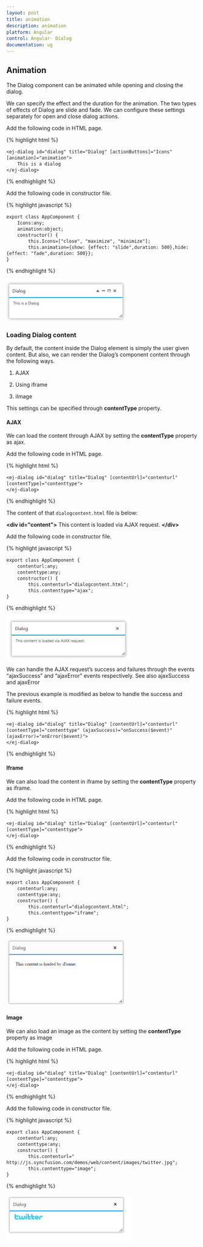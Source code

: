 ```yaml
---
layout: post
title: animation
description: animation
platform: Angular
control: Angular- Dialog
documentation: ug
---
```


## Animation

The Dialog component can be animated while opening and closing the dialog.

We can specify the effect and the duration for the animation. The two types of effects of Dialog are slide and fade. We can configure these settings separately for open and close dialog actions.

Add the following code in HTML page.

{% highlight html %}

    <ej-dialog id="dialog" title="Dialog" [actionButtons]="Icons" [animation]="animation">
        This is a dialog
    </ej-dialog>

{% endhighlight %}

Add the following code in constructor file.

{% highlight javascript %}

    export class AppComponent {
        Icons:any;
        animation:object;
        constructor() {
            this.Icons=["close", "maximize", "minimize"];
            this.animation={show: {effect: "slide",duration: 500},hide: {effect: "fade",duration: 500}};
    }

{% endhighlight %}

![Animation](animation_images\animation_img1.png)


### Loading Dialog content

By default, the content inside the Dialog element is simply the user given content. But also, we can render the Dialog’s component content through the following ways.

1. AJAX

2. Using iframe

3. iImage

This settings can be specified through **contentType** property.


#### AJAX

We can load the content through AJAX by setting the **contentType** property as ajax.

Add the following code in HTML page.

{% highlight html %}

    <ej-dialog id="dialog" title="Dialog" [contentUrl]="contenturl" [contentType]="contenttype">
    </ej-dialog>

{% endhighlight %}


The content of that `dialogcontent.html` file is below:

**&lt;div id="content"&gt;** This content is loaded via AJAX request. **&lt;/div&gt;**

Add the following code in constructor file.

{% highlight javascript %}

    export class AppComponent {
        contenturl:any;
        contenttype:any;
        constructor() {
            this.contenturl="dialogcontent.html";
            this.contenttype="ajax";
    }

{% endhighlight %}

![Load content](animation_images\ajax_img1.png)

We can handle the AJAX request’s success and failures through the events “ajaxSuccess” and “ajaxError” events respectively. See also ajaxSuccess and ajaxError

The previous example is modified as below to handle the success and failure events.

{% highlight html %}

    <ej-dialog id="dialog" title="Dialog" [contentUrl]="contenturl" [contentType]="contenttype" (ajaxSuccess)="onSuccess($event)" (ajaxError)="onError($event)">
    </ej-dialog>

{% endhighlight %}






#### Iframe



We can also load the content in iframe by setting the **contentType** property as iframe.


Add the following code in HTML page.

{% highlight html %}

    <ej-dialog id="dialog" title="Dialog" [contentUrl]="contenturl" [contentType]="contenttype">
    </ej-dialog>

{% endhighlight %}

Add the following code in constructor file.

{% highlight javascript %}

    export class AppComponent {
        contenturl:any;
        contenttype:any;
        constructor() {
            this.contenturl="dialogcontent.html";
            this.contenttype="iframe";
    }

{% endhighlight %}

![](animation_images\iiframe_img1.png)


#### Image 

We can also load an image as the content by setting the **contentType** property as image

Add the following code in HTML page.

{% highlight html %}

    <ej-dialog id="dialog" title="Dialog" [contentUrl]="contenturl" [contentType]="contenttype">
    </ej-dialog>

{% endhighlight %}

Add the following code in constructor file.

{% highlight javascript %}

    export class AppComponent {
        contenturl:any;
        contenttype:any;
        constructor() {
            this.contenturl=" http://js.syncfusion.com/demos/web/content/images/twitter.jpg";
            this.contenttype="image";
    }

{% endhighlight %}


![](animation_images\iimage-_img1.png)



